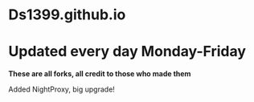 # Ds1399.github.io
<h1 text-color="blue">Updated every day Monday-Friday</h1>

<b>These are all forks, all credit to those who made them</b>


<a>Added NightProxy, big upgrade!</a>
